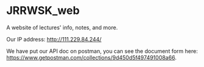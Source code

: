 # JRRWSK_web
A website of lectures' info, notes, and more.

Our IP address: http://111.229.84.244/

We have put our API doc on postman, you can see the document form here: https://www.getpostman.com/collections/9d450d5f497491008a66.
